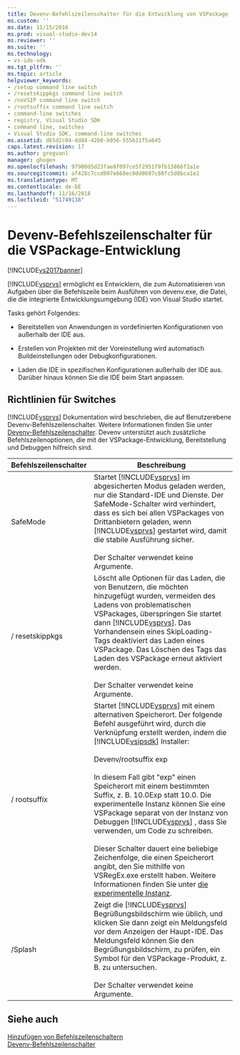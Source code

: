 ```yaml
---
title: Devenv-Befehlszeilenschalter für die Entwicklung von VSPackage | Microsoft-Dokumentation
ms.custom: ''
ms.date: 11/15/2016
ms.prod: visual-studio-dev14
ms.reviewer: ''
ms.suite: ''
ms.technology:
- vs-ide-sdk
ms.tgt_pltfrm: ''
ms.topic: article
helpviewer_keywords:
- /setup command line switch
- /resetskippkgs command line switch
- /noVSIP command line switch
- /rootsuffix command line switch
- command-line switches
- registry, Visual Studio SDK
- command line, switches
- Visual Studio SDK, command-line switches
ms.assetid: d65d2c04-dd84-42b0-b956-555b11f5a645
caps.latest.revision: 17
ms.author: gregvanl
manager: ghogen
ms.openlocfilehash: 97900d5d23fae8f097ce5f2951f9fb13866f2a1e
ms.sourcegitcommit: af428c7ccd007e668ec0dd8697c88fc5d8bca1e2
ms.translationtype: MT
ms.contentlocale: de-DE
ms.lasthandoff: 11/16/2018
ms.locfileid: "51749138"
---
```

# <a name="devenv-command-line-switches-for-vspackage-development"></a>Devenv-Befehlszeilenschalter für die VSPackage-Entwicklung
[!INCLUDE[vs2017banner](../includes/vs2017banner.md)]

[!INCLUDE[vsprvs](../includes/vsprvs-md.md)] ermöglicht es Entwicklern, die zum Automatisieren von Aufgaben über die Befehlszeile beim Ausführen von devenv.exe, die Datei, die die integrierte Entwicklungsumgebung (IDE) von Visual Studio startet.  
  
 Tasks gehört Folgendes:  
  
-   Bereitstellen von Anwendungen in vordefinierten Konfigurationen von außerhalb der IDE aus.  
  
-   Erstellen von Projekten mit der Voreinstellung wird automatisch Buildeinstellungen oder Debugkonfigurationen.  
  
-   Laden die IDE in spezifischen Konfigurationen außerhalb der IDE aus. Darüber hinaus können Sie die IDE beim Start anpassen.  
  
## <a name="guidelines-for-switches"></a>Richtlinien für Switches  
 [!INCLUDE[vsprvs](../includes/vsprvs-md.md)] Dokumentation wird beschrieben, die auf Benutzerebene Devenv-Befehlszeilenschalter. Weitere Informationen finden Sie unter [Devenv-Befehlszeilenschalter](../ide/reference/devenv-command-line-switches.md). Devenv unterstützt auch zusätzliche Befehlszeilenoptionen, die mit der VSPackage-Entwicklung, Bereitstellung und Debuggen hilfreich sind.  
  
|Befehlszeilenschalter|Beschreibung|  
|--------------------------|-----------------|  
|SafeMode|Startet [!INCLUDE[vsprvs](../includes/vsprvs-md.md)] im abgesicherten Modus geladen werden, nur die Standard-IDE und Dienste. Der SafeMode-Schalter wird verhindert, dass es sich bei allen VSPackages von Drittanbietern geladen, wenn [!INCLUDE[vsprvs](../includes/vsprvs-md.md)] gestartet wird, damit die stabile Ausführung sicher.<br /><br /> Der Schalter verwendet keine Argumente.|  
|/ resetskippkgs|Löscht alle Optionen für das Laden, die von Benutzern, die möchten hinzugefügt wurden, vermeiden des Ladens von problematischen VSPackages, überspringen Sie startet dann [!INCLUDE[vsprvs](../includes/vsprvs-md.md)]. Das Vorhandensein eines SkipLoading-Tags deaktiviert das Laden eines VSPackage. Das Löschen des Tags das Laden des VSPackage erneut aktiviert werden.<br /><br /> Der Schalter verwendet keine Argumente.|  
|/ rootsuffix|Startet [!INCLUDE[vsprvs](../includes/vsprvs-md.md)] mit einem alternativen Speicherort. Der folgende Befehl ausgeführt wird, durch die Verknüpfung erstellt werden, indem die [!INCLUDE[vsipsdk](../includes/vsipsdk-md.md)] Installer:<br /><br /> Devenv/rootsuffix exp<br /><br /> In diesem Fall gibt "exp" einen Speicherort mit einem bestimmten Suffix, z. B. 10.0Exp statt 10.0. Die experimentelle Instanz können Sie eine VSPackage separat von der Instanz von Debuggen [!INCLUDE[vsprvs](../includes/vsprvs-md.md)] , dass Sie verwenden, um Code zu schreiben.<br /><br /> Dieser Schalter dauert eine beliebige Zeichenfolge, die einen Speicherort angibt, den Sie mithilfe von VSRegEx.exe erstellt haben. Weitere Informationen finden Sie unter [die experimentelle Instanz](../extensibility/the-experimental-instance.md).|  
|/Splash|Zeigt die [!INCLUDE[vsprvs](../includes/vsprvs-md.md)] Begrüßungsbildschirm wie üblich, und klicken Sie dann zeigt ein Meldungsfeld vor dem Anzeigen der Haupt-IDE. Das Meldungsfeld können Sie den Begrüßungsbildschirm, zu prüfen, ein Symbol für den VSPackage-Produkt, z. B. zu untersuchen.<br /><br /> Der Schalter verwendet keine Argumente.|  
  
## <a name="see-also"></a>Siehe auch  
 [Hinzufügen von Befehlszeilenschaltern](../extensibility/adding-command-line-switches.md)   
 [Devenv-Befehlszeilenschalter](../ide/reference/devenv-command-line-switches.md)

